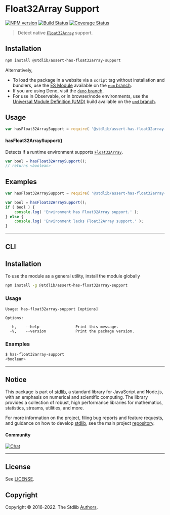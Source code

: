 <!--

@license Apache-2.0

Copyright (c) 2018 The Stdlib Authors.

Licensed under the Apache License, Version 2.0 (the "License");
you may not use this file except in compliance with the License.
You may obtain a copy of the License at

   http://www.apache.org/licenses/LICENSE-2.0

Unless required by applicable law or agreed to in writing, software
distributed under the License is distributed on an "AS IS" BASIS,
WITHOUT WARRANTIES OR CONDITIONS OF ANY KIND, either express or implied.
See the License for the specific language governing permissions and
limitations under the License.

-->

# Float32Array Support

[![NPM version][npm-image]][npm-url] [![Build Status][test-image]][test-url] [![Coverage Status][coverage-image]][coverage-url] <!-- [![dependencies][dependencies-image]][dependencies-url] -->

> Detect native [`Float32Array`][mdn-float32array] support.

<section class="installation">

## Installation

```bash
npm install @stdlib/assert-has-float32array-support
```

Alternatively,

-   To load the package in a website via a `script` tag without installation and bundlers, use the [ES Module][es-module] available on the [`esm` branch][esm-url].
-   If you are using Deno, visit the [`deno` branch][deno-url].
-   For use in Observable, or in browser/node environments, use the [Universal Module Definition (UMD)][umd] build available on the [`umd` branch][umd-url].

</section>

<section class="usage">

## Usage

```javascript
var hasFloat32ArraySupport = require( '@stdlib/assert-has-float32array-support' );
```

#### hasFloat32ArraySupport()

Detects if a runtime environment supports [`Float32Array`][mdn-float32array].

```javascript
var bool = hasFloat32ArraySupport();
// returns <boolean>
```

</section>

<!-- /.usage -->

<section class="examples">

## Examples

<!-- eslint no-undef: "error" -->

```javascript
var hasFloat32ArraySupport = require( '@stdlib/assert-has-float32array-support' );

var bool = hasFloat32ArraySupport();
if ( bool ) {
    console.log( 'Environment has Float32Array support.' );
} else {
    console.log( 'Environment lacks Float32Array support.' );
}
```

</section>

<!-- /.examples -->

* * *

<section class="cli">

## CLI

<section class="installation">

## Installation

To use the module as a general utility, install the module globally

```bash
npm install -g @stdlib/assert-has-float32array-support
```

</section>

<!-- CLI usage documentation. -->

<section class="usage">

### Usage

```text
Usage: has-float32array-support [options]

Options:

  -h,    --help                Print this message.
  -V,    --version             Print the package version.
```

</section>

<!-- /.usage -->

<section class="examples">

### Examples

```bash
$ has-float32array-support
<boolean>
```

</section>

<!-- /.examples -->

</section>

<!-- /.cli -->

<!-- Section for related `stdlib` packages. Do not manually edit this section, as it is automatically populated. -->

<section class="related">

</section>

<!-- /.related -->

<!-- Section for all links. Make sure to keep an empty line after the `section` element and another before the `/section` close. -->


<section class="main-repo" >

* * *

## Notice

This package is part of [stdlib][stdlib], a standard library for JavaScript and Node.js, with an emphasis on numerical and scientific computing. The library provides a collection of robust, high performance libraries for mathematics, statistics, streams, utilities, and more.

For more information on the project, filing bug reports and feature requests, and guidance on how to develop [stdlib][stdlib], see the main project [repository][stdlib].

#### Community

[![Chat][chat-image]][chat-url]

---

## License

See [LICENSE][stdlib-license].


## Copyright

Copyright &copy; 2016-2022. The Stdlib [Authors][stdlib-authors].

</section>

<!-- /.stdlib -->

<!-- Section for all links. Make sure to keep an empty line after the `section` element and another before the `/section` close. -->

<section class="links">

[npm-image]: http://img.shields.io/npm/v/@stdlib/assert-has-float32array-support.svg
[npm-url]: https://npmjs.org/package/@stdlib/assert-has-float32array-support

[test-image]: https://github.com/stdlib-js/assert-has-float32array-support/actions/workflows/test.yml/badge.svg?branch=main
[test-url]: https://github.com/stdlib-js/assert-has-float32array-support/actions/workflows/test.yml?query=branch:main

[coverage-image]: https://img.shields.io/codecov/c/github/stdlib-js/assert-has-float32array-support/main.svg
[coverage-url]: https://codecov.io/github/stdlib-js/assert-has-float32array-support?branch=main

<!--

[dependencies-image]: https://img.shields.io/david/stdlib-js/assert-has-float32array-support.svg
[dependencies-url]: https://david-dm.org/stdlib-js/assert-has-float32array-support/main

-->

[umd]: https://github.com/umdjs/umd
[es-module]: https://developer.mozilla.org/en-US/docs/Web/JavaScript/Guide/Modules

[deno-url]: https://github.com/stdlib-js/assert-has-float32array-support/tree/deno
[umd-url]: https://github.com/stdlib-js/assert-has-float32array-support/tree/umd
[esm-url]: https://github.com/stdlib-js/assert-has-float32array-support/tree/esm

[chat-image]: https://img.shields.io/gitter/room/stdlib-js/stdlib.svg
[chat-url]: https://gitter.im/stdlib-js/stdlib/

[stdlib]: https://github.com/stdlib-js/stdlib

[stdlib-authors]: https://github.com/stdlib-js/stdlib/graphs/contributors

[stdlib-license]: https://raw.githubusercontent.com/stdlib-js/assert-has-float32array-support/main/LICENSE

[mdn-float32array]: https://developer.mozilla.org/en-US/docs/Web/JavaScript/Reference/Global_Objects/Float32Array

</section>

<!-- /.links -->
